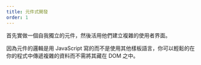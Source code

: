 ```yaml
---
title: 元件式開發
order: 1
---
```


首先實做一個自我獨立的元件，然後活用他們建立複雜的使用者界面。

因為元件的邏輯是用 JavaScript 寫的而不是使用其他樣板語言，你可以輕鬆的在你的程式中傳遞複雜的資料而不需將其藏在 DOM 之中。